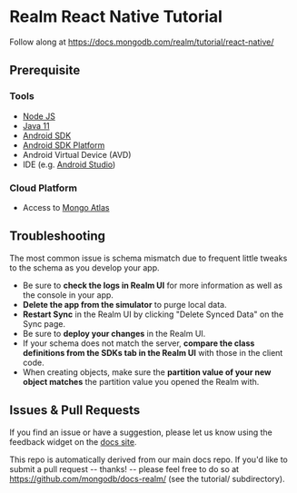 # Realm React Native Tutorial

Follow along at https://docs.mongodb.com/realm/tutorial/react-native/

## Prerequisite

### Tools
- [Node JS](https://nodejs.org/en/download/)
- [Java 11](https://adoptium.net/?variant=openjdk11&jvmVariant=hotspot)
- [Android SDK](https://developer.android.com/about/versions/12/setup-sdk)
- [Android SDK Platform](https://developer.android.com/about/versions/12/setup-sdk)
- Android Virtual Device (AVD)
- IDE (e.g. [Android Studio](https://developer.android.com/studio))

### Cloud Platform
- Access to [Mongo Atlas](https://cloud.mongodb.com/)

## Troubleshooting

The most common issue is schema mismatch due to frequent little tweaks to the
schema as you develop your app.

- Be sure to **check the logs in Realm UI** for more information as well as the console in your app.
- **Delete the app from the simulator** to purge local data.
- **Restart Sync** in the Realm UI by clicking "Delete Synced Data" on the Sync page.
- Be sure to **deploy your changes** in the Realm UI.
- If your schema does not match the server, **compare the class definitions from the SDKs tab in the Realm UI** with those in the client code.
- When creating objects, make sure the **partition value of your new object matches** the partition value you opened the Realm with.

## Issues & Pull Requests

If you find an issue or have a suggestion, please let us know using the feedback
widget on the [docs site](http://docs.mongodb.com/realm/tutorial).

This repo is automatically derived from our main docs repo. If you'd like to
submit a pull request -- thanks! -- please feel free to do so at
https://github.com/mongodb/docs-realm/ (see the tutorial/ subdirectory).

